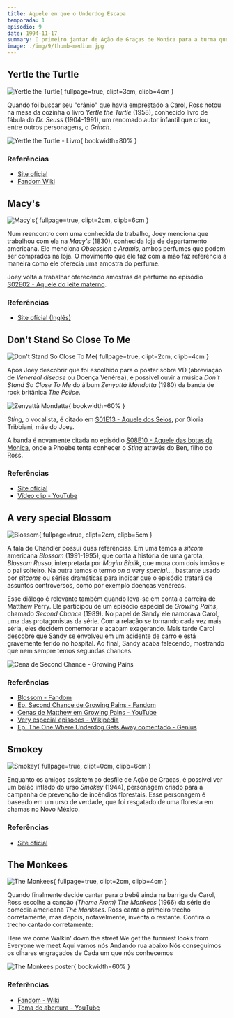 ```yaml
---
title: Aquele em que o Underdog Escapa
temporada: 1
episodio: 9
date: 1994-11-17
summary: O primeiro jantar de Ação de Graças de Monica para a turma queima, porque vão todos à cobertura para ver um balão que se solta do desfile.
image: ./img/9/thumb-medium.jpg
---
```


## Yertle the Turtle

![Yertle the Turtle](./img/9/yertle-the-turtle.png){ fullpage=true, clipt=3cm, clipb=4cm }

<cena>
  <ross
    original="- Hey, hey, Yertle the Turtle. A classic."
    traducao="- A Tartaruga Yertle. Um clássico."
  />
</cena>

Quando foi buscar seu "crânio" que havia emprestado a Carol, Ross notou na mesa
da cozinha o livro *Yertle the Turtle* (1958), conhecido livro de fábula do
*Dr. Seuss* (1904-1991), um renomado autor infantil que criou, entre outros
personagens, o *Grinch*.

![Yertle the Turtle - Livro](./img/9/yertle-the-turtle-book.png){ bookwidth=80% }

### Referências

- [Site oficial](https://www.seussville.com/characters/yertle-the-turtle/)
- [Fandom Wiki](https://seuss.fandom.com/wiki/Yertle_the_Turtle_and_Other_Stories)

## Macy's

![Macy's](./img/9/macys.png){ fullpage=true, clipt=2cm, clipb=6cm }

<cena>
  <joey
    original="- We used to work together."
    traducao="- Nós trabalhávamos juntos."
  />
  <obsession-girl
    original="- We did?"
    traducao="- Trabalhamos?"
  />
  <joey
    original="- Yeah, at Macy's. You're the Obsession girl, right? I was the Aramis guy."
    traducao="- Na Macy's. Era a garota Obsession, certo? Eu era o cara Aramis."
  />
</cena>

Num reencontro com uma conhecida de trabalho, Joey menciona que trabalhou com ela
na *Macy's* (1830), conhecida loja de departamento americana. Ele menciona
*Obsession* e *Aramis*, ambos perfumes que podem ser comprados na loja. O
movimento que ele faz com a mão faz referência a maneira como ele oferecia
uma amostra do perfume.

Joey volta a trabalhar oferecendo amostras de perfume no episódio
[S02E02 - Aquele do leite materno](/temporada/2/episodio/2/).

### Referências

- [Site oficial (Inglês)](https://www.macysinc.com/about/history)

## Don't Stand So Close To Me

![Don't Stand So Close To Me](./img/9/dont-stand-so-close-to-me.png){ fullpage=true, clipt=2cm, clipb=4cm }

Após Joey descobrir que foi escolhido para o poster sobre VD (abreviação
de *Venereal disease* ou Doença Venérea), é possível ouvir a música
*Don't Stand So Close To Me* do álbum *Zenyattà Mondatta* (1980) da
banda de rock britânica *The Police*.

![Zenyattà Mondatta](./img/9/zenyatta-mondatta.jpg){ bookwidth=60% }

*Sting*, o vocalista, é citado em [S01E13 - Aquele dos Seios](/temporada/1/episodio/13/#sting),
por Gloria Tribbiani, mãe do Joey.

A banda é novamente citada no episódio [S08E10 - Aquele das botas da Monica](/temporada/8/episodio/10/), onde a Phoebe tenta conhecer o *Sting* através do Ben, filho do Ross.

### Referências

- [Site oficial](https://www.thepolice.com/zenyatta-mondatta)
- [Vídeo clip - YouTube](https://www.youtube.com/watch?v=KNIZofPB8ZM)

## A very special Blossom

![Blossom](./img/9/blossom.png){ fullpage=true, clipt=2cm, clipb=5cm }

<cena>
  <joey
    original="- Set another place for Thanksgiving. My entire family thinks I have VD."
    traducao="- Vou jantar aqui. Minha família acha que tenho doença venérea."
  />
  <chandler
    original="- Tonight, on a very special Blossom."
    traducao="- Esta noite, em um capítulo muito especial de Blossom."
  />
</cena>

A fala de Chandler possui duas referências. Em uma temos a *sitcom* americana
*Blossom* (1991-1995), que conta a história de uma garota, *Blossom Russo*,
interpretada por *Mayim Bialik*, que mora com dois irmãos e o pai solteiro.
Na outra temos o termo *on a very special...*, bastante usado por *sitcoms*
ou séries dramáticas para indicar que o episódio tratará de assuntos controversos,
como por exemplo doenças venéreas.

Esse diálogo é relevante também quando leva-se em conta a carreira de Matthew Perry.
Ele participou de um episódio especial de *Growing Pains*, chamado
*Second Chance* (1989). No papel de Sandy ele namorava Carol, uma das protagonistas
da série. Com a relação se tornando cada vez mais séria, eles decidem comemorar
e acabam exagerando. Mais tarde Carol descobre que Sandy se envolveu em um acidente
de carro e está gravemente ferido no hospital. Ao final, Sandy acaba falecendo,
mostrando que nem sempre temos segundas chances.

![Cena de Second Chance - Growing Pains](./img/9/growing-pains-second-chance.jpg)

### Referências

- [Blossom - Fandom](https://blossompedia.fandom.com/)
- [Ep. Second Chance de Growing Pains - Fandom](https://growing-pains.fandom.com/wiki/Second_Chance)
- [Cenas de Matthew em Growing Pains - YouTube](https://www.youtube.com/watch?v=o1nO-k1cw-w)
- [Very especial episodes - Wikipédia](https://en.wikipedia.org/wiki/Very_special_episode)
- [Ep. The One Where Underdog Gets Away comentado - Genius](https://genius.com/Friends-tv-the-one-where-underdog-gets-away-annotated)

## Smokey

![Smokey](./img/9/smokey.png){ fullpage=true, clipt=0cm, clipb=6cm }

Enquanto os amigos assistem ao desfile de Ação de Graças, é possível ver um balão
inflado do urso *Smokey* (1944), personagem criado para a campanha de prevenção de
incêndios florestais. Esse personagem é baseado em um urso de verdade, que foi
resgatado de uma floresta em chamas no Novo México.

### Referências

- [Site oficial](https://www.smokeybear.com/en/smokeys-history/story-of-smokey)

## The Monkees

![The Monkees](./img/9/the-monkees.png){ fullpage=true, clipt=2cm, clipb=4cm }

Quando finalmente decide cantar para o bebê ainda na barriga de Carol, Ross escolhe
a canção *(Theme From) The Monkees* (1966) da série de comédia americana *The Monkees*.
Ross canta o primeiro trecho corretamente, mas depois, notavelmente, inventa o
restante. Confira o trecho cantado corretamente:

<musica>
  <letra slot="original">
    Here we come
    Walkin' down the street
    We get the funniest looks from
    Everyone we meet
  </letra>
  <letra slot="traducao">
    Aqui vamos nós
    Andando rua abaixo
    Nós conseguimos os olhares engraçados de
    Cada um que nós conhecemos
  </letra>
</musica>

![The Monkees poster](./img/9/the-monkees-poster.png){ bookwidth=60% }

### Referências

- [Fandom - Wiki](https://monkees.fandom.com/wiki/Monkeepedia)
- [Tema de abertura - YouTube](https://www.youtube.com/watch?v=96A0uyFWQHs)
